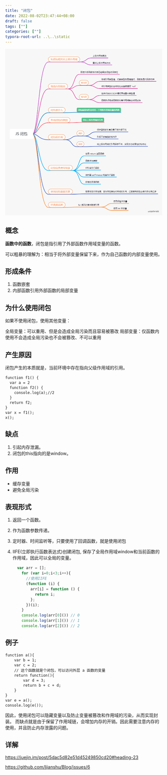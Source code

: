 ```yaml
---
title: "闭包"
date: 2022-08-02T23:47:44+08:00
draft: false
tags: [""]
categories: [""]
typora-root-url: ..\..\static
---
```



![img](/images/687474703a2f2f7265736f757263652e6d757969792e636e2f696d6167652f32303231303430313233313932322e706e67)

## 概念

**函数中的函数**，闭包是指引用了外部函数作用域变量的函数。

可以粗暴的理解为：相当于将外部变量保留下来，作为自己函数的内部变量使用。

## 形成条件

1. 函数嵌套
2. 内部函数引用外部函数的局部变量

## 为什么使用闭包

如果不使用闭包，使用其他变量：

全局变量：可以重用、但是会造成全局污染而且容易被篡改
局部变量：仅函数内使用不会造成全局污染也不会被篡改、不可以重用

## 产生原因

闭包产生的本质就是，当前环境中存在指向父级作用域的引用。

```
function f1() {
  var a = 2
  function f2() {
    console.log(a);//2
  } 
  return f2;
}
var x = f1();
x();
```
## 缺点

1. 引起内存泄漏。
2. 闭包的this指向的是window。


## 作用
- 缓存变量
- 避免全局污染

## 表现形式
1. 返回一个函数。

2. 作为函数参数传递。

3. 定时器、时间监听等，只要使用了回调函数，就是使用闭包

4. IIFE(立即执行函数表达式)创建闭包, 保存了全局作用域window和当前函数的作用域，因此可以全局的变量。

   ```javascript
     var arr = [];
       for (var i=0;i<3;i++){
         //使用IIFE
         (function (i) {
           arr[i] = function () {
             return i;
           };
         })(i);
       }
       console.log(arr[0]()) // 0
       console.log(arr[1]()) // 1
       console.log(arr[2]()) // 2
   ```

   

## 例子

```
function a(){
	var b = 1;
	var c = 2;
	// 这个函数就是个闭包，可以访问外层 a 函数的变量
	return function(){
		var d = 3;
		return b + c + d;
	}
}
var e = a();
console.log(e());
```
因此，使用闭包可以隐藏变量以及防止变量被篡改和作用域的污染，从而实现封装。
而缺点就是由于保留了作用域链，会增加内存的开销。因此需要注意内存的使用，并且防止内存泄露的问题。

## 详解

https://juejin.im/post/5dac5d82e51d45249850cd20#heading-23

https://github.com/ljianshu/Blog/issues/6